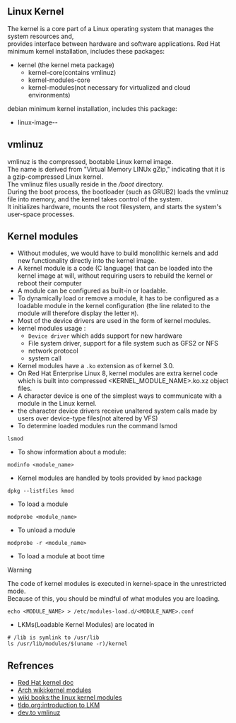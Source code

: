## Linux Kernel   
The kernel is a core part of a Linux operating system that manages the system resources and,     
provides interface between hardware and software applications.
Red Hat minimum kernel installation, includes these packages:    
- kernel (the kernel meta package)
  - kernel-core(contains vmlinuz)
  - kernel-modules-core
  - kernel-modules(not necessary for virtualized and cloud environments)

debian minimum kernel installation, includes this package:
  - linux-image-<version>-<platform>

## vmlinuz    
vmlinuz is the compressed, bootable Linux kernel image.    
The name is derived from "Virtual Memory LINUx gZip," indicating that it is a gzip-compressed Linux kernel.   
The vmlinuz files usually reside in the */boot* directory.    
During the boot process, the bootloader (such as GRUB2) loads the vmlinuz file into memory, and the kernel takes control of the system.    
It initializes hardware, mounts the root filesystem, and starts the system's user-space processes.    

## Kernel modules
- Without modules, we would have to build monolithic kernels and add new functionality directly into the kernel image.
- A kernel module is a code (C language) that can be loaded into the kernel image at will, without requiring users to rebuild the kernel or reboot their computer
- A module can be configured as built-in or loadable.
- To dynamically load or remove a module, it has to be configured as a loadable module in the kernel configuration (the line related to the module will therefore display the letter `M`).
- Most of the device drivers are used in the form of kernel modules.
- kernel modules usage :
	- `Device driver` which adds support for new hardware
	- File system driver, support for a file system such as GFS2 or NFS
	- network protocol
	- system call
- Kernel modules have a `.ko` extension as of kernel 3.0. 
- On Red Hat Enterprise Linux 8, kernel modules are extra kernel code which is built into compressed <KERNEL_MODULE_NAME>.ko.xz object files.       
- A character device is one of the simplest ways to communicate with a module in the Linux kernel.
- the character device drivers receive unaltered system calls made by users over device-type files(not altered by VFS)
- To determine loaded modules run the command lsmod
```shell
lsmod
```
- To show information about a module: 
```shell
modinfo <module_name>
```
- Kernel modules are handled by tools provided by `kmod` package
```shell
dpkg --listfiles kmod
```
- To load a module
```shell
modprobe <module_name>
```
- To unload a module
```shell
modprobe -r <module_name>
```
- To load a module at boot time    
> [!WARNING]
> The code of kernel modules is executed in kernel-space in the unrestricted mode.    
> Because of this, you should be mindful of what modules you are loading.    
```shell
echo <MODULE_NAME> > /etc/modules-load.d/<MODULE_NAME>.conf
```
- LKMs(Loadable Kernel Modules) are located in
```shell
# /lib is symlink to /usr/lib 
ls /usr/lib/modules/$(uname -r)/kernel
```


## Refrences
- [Red Hat kernel doc](https://access.redhat.com/documentation/en-us/red_hat_enterprise_linux/8/html-single/managing_monitoring_and_updating_the_kernel/index)
- [Arch wiki:kernel modules](https://wiki.archlinux.org/title/Kernel_module)
- [wiki books:the linux kernel modules](https://en.wikibooks.org/wiki/The_Linux_Kernel/Modules)
- [tldp.org:introduction to LKM](https://tldp.org/HOWTO/Module-HOWTO/x73.html)
- [dev.to vmlinuz](https://dev.to/er_dward/understanding-the-initrd-and-vmlinuz-in-linux-boot-process-534f)
